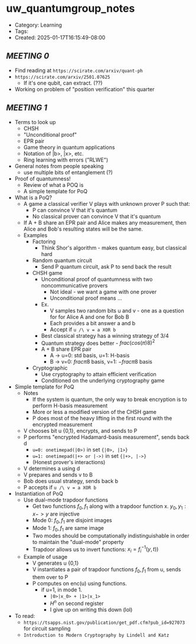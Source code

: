 uw_quantumgroup_notes
=====================
- Category: Learning
- Tags: 
- Created: 2025-01-17T16:15:49-08:00

## *MEETING 0*

- Find reading at ``https://scirate.com/arxiv/quant-ph``
- ``https://scirate.com/arxiv/2501.07625``
	- If it's one qubit, can extract. (??)
- Working on problem of "position verification" this quarter 

## *MEETING 1*

- Terms to look up
	- CHSH
	- "Unconditional proof"
	- EPR pair
	- Game theory in quantum applications
	- Notation of |b>, |x>, etc.
	- Ring learning with errors ("RLWE")
- General notes from people speaking
	- use multiple bits of entanglement (?)
- Proof of quantumness!
	- Review of what a POQ is
	- A simple template for PoQ
- What is a PoQ?
	- A game a classical verifier V plays with unknown prover P such that:
		- P can convince V that it's quantum
		- No classical prover can convince V that it's quantum
	- If A + B share an EPR pair and Alice makes any measurement, then Alice and Bob's resulting states will be the same.
	- Examples
		- Factoring
			- Think Shor's algorithm - makes quantum easy, but classical hard
		- Random quantum circuit
			- Send P quantum circuit, ask P to send back the result
		- CHSH game
			- Unconditional proof of quantumness with two noncommunicative provers
				- Not ideal - we want a game with one prover
				- Unconditional proof means ...
			- Ex. 
				- V samples two random bits u and v - one as a question for for Alice A and one for Bob B
			 	- Each provides a bit answer a and b
				- Accept if ``u /\ v = a XOR b``
			- Best classical strategy has a winning strategy of 3/4
			- Quantum strategy does better - $frac{(cos(\pi)}{8})^2$
			- A + B share EPR pair
				- A -> u=0: std basis, u=1: H-basis
				- B -> v=0: $frac{\pi}{8}$ basis, v=1: $-frac{\pi}{8}$ basis
		- Cryptographic
			- Use cryptography to attain efficient verification
			- Conditioned on the underlying cryptography game
- Simple template for PoQ
	- Notes
		- If the system is quantum, the only way to break encryption is to perform H-basis measurement
		- More or less a modified version of the CHSH game
		- P does most of the heavy lifting in the first round with the encrypted measurement
	- V chooses bit u {0,1}, encrypts, and sends to P
	- P performs "encrypted Hadamard-basis measurement", sends back d
		- ``u=0: onetimepad(|0>)`` in set ``{|0>, |1>}``
		- ``u=1: onetimepad(|+> or |->)`` in set ``{|+>, |->}``
		- (Honest prover's interactions)
	- V determines a using d
	- V prepares and sends v to B
	- Bob does usual strategy, sends back b
	- P accepts if ``u /\ v = a XOR b``
- Instantiation of PoQ
	- Use dual-mode trapdoor functions
		- Get two functions $f_0, f_1$ along with a trapdoor function x. $y_0, y_1: x -> y$ are injective
		- Mode 0: $f_0, f_1$ are disjoint images
		- Mode 1: $f_0, f_1$ are same image
		- Two modes should be computationally indistinguishable in order to maintain the "dual-mode" property
		- Trapdoor allows us to invert functions: $x_i = f_i^{-1}(y,t))$
	- Example of usage
		- V generates u {0,1}
		- V instantiates a pair of trapdoor functions $f_0, f_1$ from u, sends them over to P
		- P computes on enc(u) using functions.
			- if u=1, in mode 1. 
				- ``|0>|x_0> + |1>|x_1>``
				- $H^n$ on second register
				- I give up on writing this down (lol)
- To read:
	- ``https://tsapps.nist.gov/publication/get_pdf.cfm?pub_id=927073`` for circuit sampling
	- ``Introduction to Modern Cryptography by Lindell and Katz``

